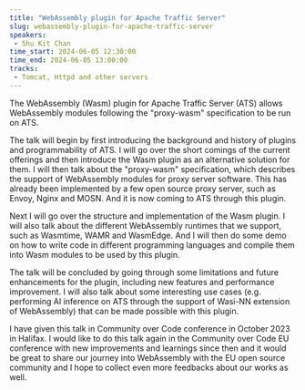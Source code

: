 ```yaml
---
title: "WebAssembly plugin for Apache Traffic Server"
slug: webassembly-plugin-for-apache-traffic-server
speakers:
 - Shu Kit Chan
time_start: 2024-06-05 12:30:00
time_end: 2024-06-05 13:00:00
tracks:
 - Tomcat, Httpd and other servers
---
```


The WebAssembly (Wasm) plugin for Apache Traffic Server (ATS) allows WebAssembly modules following the "proxy-wasm" specification to be run on ATS.
 
 
 
 The talk will begin by first introducing the background and history of plugins and programmability of ATS. I will go over the short comings of the current offerings and then introduce the Wasm plugin as an alternative solution for them. I will then talk about the "proxy-wasm" specification, which describes the support of WebAssembly modules for proxy server software. This has already been implemented by a few open source proxy server, such as Envoy, Nginx and MOSN. And it is now coming to ATS through this plugin.
 
 
 
 Next I will go over the structure and implementation of the Wasm plugin. I will also talk about the different WebAssembly runtimes that we support, such as Wasmtime, WAMR and WasmEdge. And I will then do some demo on how to write code in different programming languages and compile them into Wasm modules to be used by this plugin.
 
 
 
 The talk will be concluded by going through some limitations and future enhancements for the plugin, including new features and performance improvement. I will also talk about some interesting use cases (e.g. performing AI inference on ATS through the support of Wasi-NN extension of WebAssembly) that can be made possible with this plugin. 
 
 
 
 I have given this talk in Community over Code conference in October 2023 in Halifax. I would like to do this talk again in the Community over Code EU conference with new improvements and learnings since then and it would be great to share our journey into WebAssembly with the EU open source community and I hope to collect even more feedbacks about our works as well.